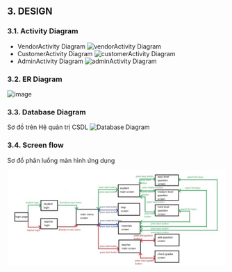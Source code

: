 ## 3. DESIGN

### 3.1. Activity Diagram
  - VendorActivity Diagram
![vendorActivity Diagram](https://github.com/FuuToru/23_Ecommerce/assets/128732306/46e6a5d9-f604-48ad-a7b3-428f042a730a)
  - CustomerActivity Diagram
![customerActivity Diagram](https://github.com/FuuToru/23_Ecommerce/assets/128732306/09c3e2b1-3e42-40b6-a130-c62be5fe5f3f)
  - AdminActivity Diagram
![adminActivity Diagram](https://github.com/FuuToru/23_Ecommerce/assets/128732306/c7e39983-b2f7-4286-be0a-972de23f82f1)

### 3.2. ER Diagram
![image](https://github.com/FuuToru/23_Ecommerce/assets/128732306/2e4bd8de-9ea8-41d0-84ac-08d0c7586fcb)


### 3.3. Database Diagram

Sơ đồ trên Hệ quản trị CSDL
![Database Diagram](https://github.com/FuuToru/23_Ecommerce/assets/128732306/55c9b6a2-8143-4bcd-9e5d-d33086e1b5ff)


### 3.4. Screen flow

Sơ đồ phân luồng màn hình ứng dụng

![Sơ đồ luồng màn hinh](./images/screen-flow.png)
